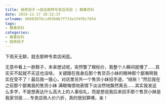 ```yaml
---
title: 搞笑段子->就去那种专卖店闲逛 | 糗事百科
date: 2019-11-17 18:32:37
urlname: 06603078ccd93b0b7ff33e1fdf8c7d54
tags: 
- 糗事百科
categories:
- 糗事百科
- 搞笑段子
---
```

下雨天无聊，就去那种专卖店闲逛。

无意中看上一款鞋子，本来想试呢，突然瞥了眼标价，我整个人瞬间就懵了……其实买不起就不买这也没啥， 关键跟在我身后那个售货员小妹的眼神那个鄙夷啊我实在受不了！最后我一狠心，对店里另外一个售货小妹招手道，“结账！”然后我在之前那个鄙夷我的售货小妹 满眼悔恨地表情下淡淡然地飘然离去……其实我发这么多字，不是想表达什么高大上的人事俗礼，而是想说我后来招手那个售货小妹是我家邻居……专卖店熟人价六折，真的很划算噢，亲！


